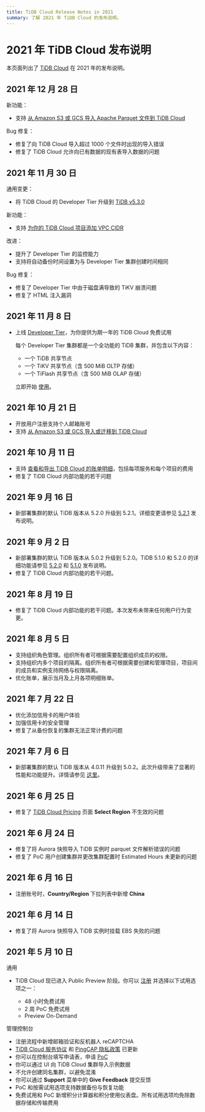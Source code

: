 ```yaml
---
title: TiDB Cloud Release Notes in 2021
summary: 了解 2021 年 TiDB Cloud 的发布说明。
---
```


# 2021 年 TiDB Cloud 发布说明

本页面列出了 [TiDB Cloud](https://www.pingcap.com/tidb-cloud/) 在 2021 年的发布说明。

## 2021 年 12 月 28 日

新功能：

* 支持 [从 Amazon S3 或 GCS 导入 Apache Parquet 文件到 TiDB Cloud](/tidb-cloud/import-parquet-files.md)

Bug 修复：

* 修复了向 TiDB Cloud 导入超过 1000 个文件时出现的导入错误
* 修复了 TiDB Cloud 允许向已有数据的现有表导入数据的问题

## 2021 年 11 月 30 日

通用变更：

* 将 TiDB Cloud 的 Developer Tier 升级到 [TiDB v5.3.0](https://docs.pingcap.com/tidb/stable/release-5.3.0)

新功能：

* 支持 [为你的 TiDB Cloud 项目添加 VPC CIDR](/tidb-cloud/set-up-vpc-peering-connections.md)

改进：

* 提升了 Developer Tier 的监控能力
* 支持将自动备份时间设置为与 Developer Tier 集群创建时间相同

Bug 修复：

* 修复了 Developer Tier 中由于磁盘满导致的 TiKV 崩溃问题
* 修复了 HTML 注入漏洞

## 2021 年 11 月 8 日

* 上线 [Developer Tier](/tidb-cloud/select-cluster-tier.md#starter)，为你提供为期一年的 TiDB Cloud 免费试用

    每个 Developer Tier 集群都是一个全功能的 TiDB 集群，并包含以下内容：

    * 一个 TiDB 共享节点
    * 一个 TiKV 共享节点（含 500 MiB OLTP 存储）
    * 一个 TiFlash 共享节点（含 500 MiB OLAP 存储）

  立即开始 [使用](/tidb-cloud/tidb-cloud-quickstart.md)。

## 2021 年 10 月 21 日

* 开放用户注册支持个人邮箱账号
* 支持 [从 Amazon S3 或 GCS 导入或迁移到 TiDB Cloud](/tidb-cloud/import-csv-files.md)

## 2021 年 10 月 11 日

* 支持 [查看和导出 TiDB Cloud 的账单明细](/tidb-cloud/tidb-cloud-billing.md#billing-details)，包括每项服务和每个项目的费用
* 修复了 TiDB Cloud 内部功能的若干问题

## 2021 年 9 月 16 日

* 新部署集群的默认 TiDB 版本从 5.2.0 升级到 5.2.1。详细变更请参见 [5.2.1](https://docs.pingcap.com/tidb/stable/release-5.2.1) 发布说明。

## 2021 年 9 月 2 日

* 新部署集群的默认 TiDB 版本从 5.0.2 升级到 5.2.0。TiDB 5.1.0 和 5.2.0 的详细功能请参见 [5.2.0](https://docs.pingcap.com/tidb/stable/release-5.2.0) 和 [5.1.0](https://docs.pingcap.com/tidb/stable/release-5.1.0) 发布说明。
* 修复了 TiDB Cloud 内部功能的若干问题。

## 2021 年 8 月 19 日

* 修复了 TiDB Cloud 内部功能的若干问题。本次发布未带来任何用户行为变更。

## 2021 年 8 月 5 日

* 支持组织角色管理。组织所有者可根据需要配置组织成员的权限。
* 支持组织内多个项目的隔离。组织所有者可根据需要创建和管理项目，项目间的成员和实例支持网络与权限隔离。
* 优化账单，展示当月及上月各项明细账单。

## 2021 年 7 月 22 日

* 优化添加信用卡的用户体验
* 加强信用卡的安全管理
* 修复了从备份恢复的集群无法正常计费的问题

## 2021 年 7 月 6 日

* 新部署集群的默认 TiDB 版本从 4.0.11 升级到 5.0.2。此次升级带来了显著的性能和功能提升。详情请参见 [这里](https://docs.pingcap.com/tidb/stable/release-5.0.0)。

## 2021 年 6 月 25 日

* 修复了 [TiDB Cloud Pricing](https://www.pingcap.com/pricing/) 页面 **Select Region** 不生效的问题

## 2021 年 6 月 24 日

* 修复了将 Aurora 快照导入 TiDB 实例时 parquet 文件解析错误的问题
* 修复了 PoC 用户创建集群并更改集群配置时 Estimated Hours 未更新的问题

## 2021 年 6 月 16 日

* 注册账号时，**Country/Region** 下拉列表中新增 **China**

## 2021 年 6 月 14 日

* 修复了将 Aurora 快照导入 TiDB 实例时挂载 EBS 失败的问题

## 2021 年 5 月 10 日

通用

* TiDB Cloud 现已进入 Public Preview 阶段。你可以 [注册](https://tidbcloud.com/signup) 并选择以下试用选项之一：

    * 48 小时免费试用
    * 2 周 PoC 免费试用
    * Preview On-Demand

管理控制台

* 注册流程中新增邮箱验证和反机器人 reCAPTCHA
* [TiDB Cloud 服务协议](https://pingcap.com/legal/tidb-cloud-services-agreement) 和 [PingCAP 隐私政策](https://pingcap.com/legal/privacy-policy/) 已更新
* 你可以在控制台填写申请表，申请 [PoC](/tidb-cloud/tidb-cloud-poc.md)
* 你可以通过 UI 向 TiDB Cloud 集群导入示例数据
* 不允许创建同名集群，以避免混淆
* 你可以通过 **Support** 菜单中的 **Give Feedback** 提交反馈
* PoC 和按需试用选项支持数据备份与恢复功能
* 免费试用和 PoC 新增积分计算器和积分使用仪表盘。所有试用选项均免除数据存储和传输费用